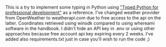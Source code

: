 This is a try to implement some typing in Python using ["Typed Python for professional development"](https://to.digital/typed-python/intro/intro.html) as a reference. 
I've changed weather provider from OpenWeather to weatherapi.com due to free access to the api on the latter. Coordinates retrieved using winsdk compared to using whereami software in the handbook.
I didn't hide an API key in .env or using other approaches because free account api key expiring every 2 weeks. 
I've added also requirements.txt just in case you'll wish to run the code ;) 
